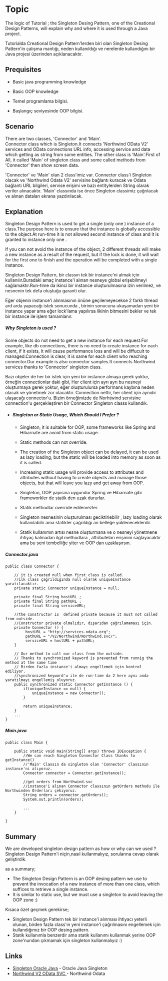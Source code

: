 # Topic

The logic of Tutorial ;
the Singleton Desing Pattern, one of the Creational Design Patterns, will explain why and where it is used through a Java project.

Tutorialda Creational Design Pattern'lerden biri olan Singleton Desing Pattern'in çalışma mantığı, neden kullanıldığı ve nerelerde kullandığını bir Java projesi üzerinden açıklanacaktır.

## Prequisites

*   Basic java programming knowledge
*   Basic OOP knowledge

*   Temel programlama bilgisi.
*   Başlangıç seviyesinde OOP bilgisi.

## Scenario

There are two classes, 'Connector' and 'Main'.  
Connector class which is Singleton.It connects 'Northwind OData V2' services and OData connections URL info, accessing service and data which getting as string from some entities.
The other class is 'Main'.First of All, it called 'Main' of singleton class and some called methods from 'Connector' then show screen data.    


'Connector' ve 'Main' olan 2 class'imiz var.
Connector class'i Singleton olacak ve 'Northwind Odata V2' servisine bağlantı kuracak ve Odata bağlantı URL bilgileri, servise erişimi ve bazı entitylerden String olarak veriler alınacaktır. 'Main' classında ise  önce Singleton classimiz çağrılacak ve alınan dataları ekrana yazdırılacak.

## Explanation

Singleton Design Pattern is used to get a single (only one ) instance of a class.The purpose here is to ensure that the instance is globally accessible to the object.At run-time it is not allowed second instance of class and it is granted to instance only one . 

If you can not avoid the instance of the object, 2 different threads will make a new instance as a result of the request, but if the lock is done, it will wait for the first one to finish and the operation will be completed with a single instance.


Singleton Design Pattern, bir classın tek bir instance'ni almak için kullanılır.Buradaki amaç instance'i alınan nesneye global erişebilmeyi sağlamaktır.Run-time da ikinci bir instance oluşturulmasına izin verilmez, ve nesnenin tek defa oluştuğu garanti olur.

Eğer objenin instance'i alınmasının önüne geçilemeyecekse 2 farklı thread ard arda yapacağı istek sonucunda , birinin sonucuna ukaşamadan yeni bir instance yapar ama eğer lock'lama yapılırsa ilkinin bitmesini bekler ve tek bir instance ile işlem tamamlanır.

##### Why Singleton is used ? 

Some objects do not need to get a new instance for each request.For example, like db connections, there is no need to create instance for each client, if it exists, it will cause performance loss and will be diffucult to managed.Connection is clear, it is same for each client who reaching connector.Our example is also connector samples.It connects Northwind services thanks to 'Connector' singleton class.     

Bazı objeler de her bir istek için yeni bir instance almaya gerek yoktur, örneğin connectionlar daki gibi, Her client için ayrı ayrı bu nesneyi oluşturmaya gerek yoktur, eğer oluşturulursa performans kaybına neden olacak  ve yönetmek zor olacaktır. Connection nettir, her client için aynıdır ulaşacağı connector'u. Bizim örneğimizde de Norhtwind servisine connection'u gerçekleştiren bir Connector Singleton classs kullandık.

*   ##### Singleton or Static Usage, Which Should I Prefer  ?  

    *   Singleton, it is suitable for OOP, some frameworks like Spring and Hibarnate are avoid from static usage.
	*   Static methods can not override.
	*   The creation of the Singleton object can be delayed, it can be used as lazy loading, but the static will be loaded into memory as soon as it is called.
    *   Increasing static usage will provide access to attributes and attributes without having to create objects and manage those objects, but that will leave you lazy and get away from OOP.

	*   Singleton, OOP yapısına uygundur Spring ve Hibarnate gibi frameworkler de statik den uzak dururlar.
	*   Statik methodlar override edilemezler.
	*   Singleton nesnesinin oluşturulması geciktiriebilir , lazy loading olarak kullanılabilir ama statikler çağrıldığı an belleğe yükleneceklerdir.
    *   Statik kullanımın artısı nesne oluşturmana ve o nesneyi yönetmene ihtiyaç kalmadan ilgil methodlara , attributeları erişmini sağlayacaktır ama bu seni tembelliğe yiter ve OOP dan uzaklaşırsın.

##### Connector.java

```
public class Connector {

    // it is created null when first class is called.
	//ilk class çağrıldığında null olarak uniqueInstance yaratılacaktır.
	private static Connector uniqueInstance = null;
	
	private final String hostURL ;
	private final String pathURL ;
	private final String serviceURL;
		
	//the constructor is  defined private because it must not called from outside.
	//Constructor private olmalıdır, dışarıdan çağrılamaması için.
	private Connector () {
		 hostURL = "http://services.odata.org";
		 pathURL = "/V2/Northwind/Northwind.svc/";
		 serviceURL = hostURL + pathURL;
	}

	// Our method to call our class from the outside.
	// Thanks to synchronized keyword is prevented from runnig the method at the same time 
	// Birden fazla instance'i almayı engellemek için kontrol ediliyor.
	//synchronized keyword'u ile de run-time da 2 kere aynı anda yaratılmayı engellemiş oluyoruz. 
	public synchronized static Connector getInstance () {
		if(uniqueInstance == null) {
			uniqueInstance = new Connector();
		}
		
		return uniqueInstance;		
	}
	...
}
```

##### Main.java

```
public class Main {

	public static void main(String[] args) throws IOException {
		//We can reach Singleton Connector Class thanks to getInstance()
		//'Main' Classın da singleton olan 'Connector' classının instance'ni alıyoruz. 
		Connector connector = Connector.getInstance();

		//get orders from Northwind.svc
		//instance'i alınan Connector classının getOrders methodu ile Northwinden Orderları çekiyoruz.
		String orders = connector.getOrders();
		System.out.println(orders);
		
		...
	}

}
```

## Summary

We are developed singleton design pattern as how or why can we used ? 
Singleton Design Pattern'i niçin,nasıl  kullanmalıyız, sorularına cevap olarak geliştirdik. 

as a summary;
* The Singleton Design Pattern is an OOP desing pattern we use to prevent the invocation of a new instance of more than one class, which suffices to retrieve a single instance.
* It is similar to static use, but we must use a singleton to avoid leaving the OOP zone :)

Kısaca özet geçmek gerekirse; 
*   Singleton Design Pattern tek bir instance'i alınması ihtiyacı yeterli olunan, birden fazla class'ın yeni instance'i çağrılmasını engellemek için kullandığımız bir OOP desing pattern.
*   Statik kullanımla benzerdir ama statik kullanımı kullanmak yerine OOP zone'nundan çıkmamak için singleton kullanmalıyız :)

## Links

* [Singleton Oracle Java](http://www.oracle.com/technetwork/articles/java/singleton-1577166.html) - Oracle Java Singleton
* [Northwind V2 OData SVC ](http://services.odata.org/V2/Northwind/Northwind.svc/) - Northwind Odata 